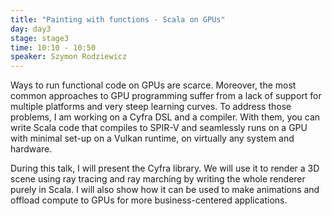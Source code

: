 ```yaml
---
title: "Painting with functions - Scala on GPUs"
day: day3
stage: stage3
time: 10:10 - 10:50
speaker: Szymon Rodziewicz
---
```


Ways to run functional code on GPUs are scarce. Moreover, the most common approaches to GPU programming suffer from a lack of support for multiple platforms and very steep learning curves. To address those problems, I am working on a Cyfra DSL and a compiler. With them, you can write Scala code that compiles to SPIR-V and seamlessly runs on a GPU with minimal set-up on a Vulkan runtime, on virtually any system and hardware.

During this talk, I will present the Cyfra library. We will use it to render a 3D scene using ray tracing and ray marching by writing the whole renderer purely in Scala. I will also show how it can be used to make animations and offload compute to GPUs for more business-centered applications.

